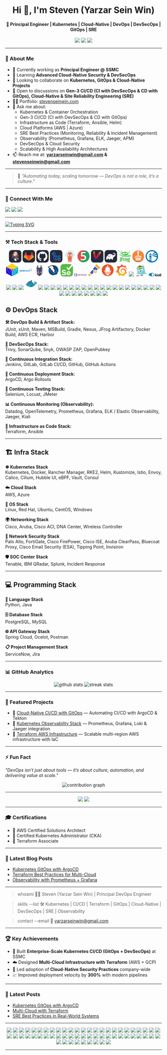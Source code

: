 <h1 align="center">Hi 👋, I'm Steven (Yarzar Sein Win)</h1>
<h4 align="center">🚀 Principal Engineer | Kubernetes | Cloud-Native | DevOps | DevSecOps | GitOps | SRE</h4>

<p align="center">
  <img src="https://komarev.com/ghpvc/?username=yarzarseinwin&label=Profile%20views&color=0e75b6&style=for-the-badge" />
  <img src="https://img.shields.io/badge/Followers-246-blue?style=for-the-badge" />
  <img src="https://img.shields.io/github/stars/yarzarseinwin?style=for-the-badge&color=0e75b6" />
</p>


---

### 🌟 About Me  
- 🔭 Currently working as **Principal Engineer @ SSMC**  
- 🌱 Learning **Advanced Cloud-Native Security & DevSecOps**  
- 👯 Looking to collaborate on **Kubernetes, GitOps & Cloud-Native Projects**  
- 🤝 Open to discussions on **Gen-3 CI/CD (CI with DevSecOps & CD with GitOps), Cloud-Native & Site Reliability Engineering (SRE)**  
- 👨‍💻 Portfolio: [stevenseinwin.com](https://stevenseinwin.com)  
- 💬 Ask me about:  
  - Kubernetes & Container Orchestration  
  - Gen-3 CI/CD (CI with DevSecOps & CD with GitOps)  
  - Infrastructure as Code (Terraform, Ansible, Helm)  
  - Cloud Platforms (AWS | Azure)  
  - SRE Best Practices (Monitoring, Reliability & Incident Management)  
  - Observability (Prometheus, Grafana, ELK, Jaeger, APM)  
  - DevSecOps & Cloud Security  
  - Scalability & High Availability Architectures  
- 📫 Reach me at: **yarzarseinwin@gmail.com & stevenseinwin@gmail.com**  

---


> 🧠 *"Automating today, scaling tomorrow — DevOps is not a role, it’s a culture."*

---
### 🤝 Connect With Me
<p align="left">
<a href="https://linkedin.com/in/yarzar-sein-win-steven-295219104" target="_blank"><img src="https://skillicons.dev/icons?i=linkedin" height="40"/></a>
<a href="https://https://github.com/yarzarseinwin" target="_blank"><img src="https://skillicons.dev/icons?i=github" height="40"/></a>
<a href="https://dev.to/yarzarseinwin" target="_blank"><img src="https://skillicons.dev/icons?i=devto" height="40"/></a>
</p>


---

[![Typing SVG](https://readme-typing-svg.herokuapp.com?font=Fira+Code&size=28&duration=3000&pause=500&color=00F7A5&center=true&vCenter=true&width=1000&lines=Principal+DevOps+Engineer;Kubernetes+%7C+Cloud-Native+%7C+SRE;CI%2FCD+%7C+GitOps+%7C+DevSecOps;Scaling+Infrastructure+%7C+Automating+Everything)](https://git.io/typing-svg)


---

### ⚒️ Tech Stack & Tools
<p align="center">
  <img src="assets/icons/jenkins.svg" width="40"/>
  <img src="assets/icons/gitlab.svg" width="40"/>
  <img src="assets/icons/github.svg" width="40"/>
  <img src="assets/icons/github-actions.svg" width="40"/>
  <img src="assets/icons/argocd.svg" width="40"/>
  <img src="assets/icons/junit.svg" width="40"/>
  <img src="assets/icons/maven.svg" width="40"/>
  <img src="assets/icons/gradle.svg" width="40"/>
  <img src="assets/icons/jfrog.svg" width="40"/>
  <img src="assets/icons/amazon-ecr.svg" width="40"/>
  <img src="assets/icons/harbor.svg" width="40"/>
  <img src="assets/icons/trivy.svg" width="40"/>
  <img src="assets/icons/sonarqube.svg" width="40"/>
  <img src="assets/icons/snyk.svg" width="40"/>
  <img src="assets/icons/owasp-zap.svg" width="40"/>
  <img src="assets/icons/selenium.svg" width="40"/>
  <img src="assets/icons/datadog.svg" width="40"/>
  <img src="assets/icons/opentelemetry.svg" width="40"/>
  <img src="assets/icons/prometheus.svg" width="40"/>
  <img src="assets/icons/grafana.svg" width="40"/>
  <img src="assets/icons/elk.svg" width="40"/>
  <img src="assets/icons/jaeger.svg" width="40"/>
  <img src="assets/icons/kiali.svg" width="40"/>
  <img src="assets/icons/terraform.svg" width="40"/>
  <img src="assets/icons/ansible.svg" width="40"/>
  <img src="assets/icons/kubernetes.svg" width="40"/>
  <img src="assets/icons/docker.svg" width="40"/>
  <img src="assets/icons/rancher-manager.svg" width="40"/>
  <img src="assets/icons/rke2.svg" width="40"/>
  <img src="assets/icons/helm.svg" width="40"/>
  <img src="assets/icons/kustomize.svg" width="40"/>
  <img src="assets/icons/istio.svg" width="40"/>
  <img src="assets/icons/envoy.svg" width="40"/>
  <img src="assets/icons/calico.svg" width="40"/>
  <img src="assets/icons/cilium.svg" width="40"/>
  <img src="assets/icons/hubble-ui.svg" width="40"/>
  <img src="assets/icons/ebpf.svg" width="40"/>
  <img src="assets/icons/vault.svg" width="40"/>
  <img src="assets/icons/consul.svg" width="40"/>
  <img src="assets/icons/aws.svg" width="40"/>
  <img src="assets/icons/azure.svg" width="40"/>
  <img src="assets/icons/linux.svg" width="40"/>
  <img src="assets/icons/redhat.svg" width="40"/>
  <img src="assets/icons/ubuntu.svg" width="40"/>
  <img src="assets/icons/centos.svg" width="40"/>
  <img src="assets/icons/windows.svg" width="40"/>
  <img src="assets/icons/python.svg" width="40"/>
  <img src="assets/icons/java.svg" width="40"/>
  <img src="assets/icons/postgresql.svg" width="40"/>
  <img src="assets/icons/mysql.svg" width="40"/>
  <img src="assets/icons/spring-cloud.svg" width="40"/>
  <img src="assets/icons/ocelot.svg" width="40"/>
  <img src="assets/icons/postman.svg" width="40"/>
  <img src="assets/icons/servicenow.svg" width="40"/>
  <img src="assets/icons/jira.svg" width="40"/>
</p>



## ⚙️ DevOps Stack  

**🛠 DevOps Build & Artifact Stack:**  
JUnit, xUnit, Maven, MSBuild, Gradle, Nexus, JFrog Artifactory, Docker Build, AWS ECR, Harbor  

**🔐 DevSecOps Stack:**  
Trivy, SonarQube, Snyk, OWASP ZAP, OpenPubkey  

**🔄 Continuous Integration Stack:**  
Jenkins, GitLab, GitLab CI/CD, GitHub, GitHub Actions  

**🚀 Continuous Deployment Stack:**  
ArgoCD, Argo Rollouts  

**🧪 Continuous Testing Stack:**  
Selenium, Locust, JMeter  

**📊 Continuous Monitoring (Observability):**  
Datadog, OpenTelemetry, Prometheus, Grafana, ELK / Elastic Observability, Jaeger, Kiali  

**📜 Infrastructure as Code Stack:**  
Terraform, Ansible  

---

## 🏗️ Infra Stack  
**☸️ Kubernetes Stack**  
Kubernetes, Docker, Rancher Manager, RKE2, Helm, Kustomize, Istio, Envoy, Calico, Cilium, Hubble UI, eBPF, Vault, Consul  

**☁️ Cloud Stack**  
AWS, Azure  

**🐧 OS Stack**  
Linux, Red Hat, Ubuntu, CentOS, Windows  

**🌍 Networking Stack**  
Cisco, Aruba, Cisco ACI, DNA Center, Wireless Controller  

**🔐 Network Security Stack**  
Palo Alto, FortiGate, Cisco FirePower, Cisco ISE, Aruba ClearPass, Bluecoat Proxy, Cisco Email Security (ESA), Tipping Point, Invisiron  

**🛡️ SOC Center Stack**  
Tenable, IBM QRadar, Splunk, Incident Response  

---

## 💻 Programming Stack  

**📝 Language Stack**  
Python, Java  

**🗄️ Database Stack**  
PostgreSQL, MySQL  

**🌐 API Gateway Stack**  
Spring Cloud, Ocelot, Postman  

**📋 Project Management Stack**  
ServiceNow, Jira  

---



### 📊 GitHub Analytics
<p align="center">
  <img src="https://github-readme-stats.vercel.app/api?username=yarzarseinwin&show_icons=true&theme=radical" alt="github stats" height="160"/>
  <img src="https://github-readme-streak-stats.herokuapp.com/?user=yarzarseinwin&theme=radical" alt="streak stats" height="160"/>
</p>

---

### 🚀 Featured Projects  
- 🔹 [Cloud-Native CI/CD with GitOps](#) — Automating CI/CD with ArgoCD & Tekton  
- 🔹 [Kubernetes Observability Stack](#) — Prometheus, Grafana, Loki & Jaeger integration  
- 🔹 [Terraform AWS Infrastructure](#) — Scalable multi-region AWS infrastructure with IaC  

---

### ⚡ Fun Fact  
*"DevOps isn’t just about tools — it’s about culture, automation, and delivering value at scale."*  

<p align="center">
  <img src="https://github-readme-activity-graph.vercel.app/graph?username=yarzarseinwin&theme=react-dark&bg_color=0D1117&hide_border=true" alt="contribution graph" />
</p>

---


<p align="center">
  <img src="https://img.shields.io/github/followers/yarzarseinwin?style=for-the-badge" />
  <img src="https://img.shields.io/github/stars/yarzarseinwin?style=for-the-badge" />
</p>

---

### 🎓 Certifications
- 🏅 AWS Certified Solutions Architect  
- 🏅 Certified Kubernetes Administrator (CKA)  
- 🏅 Terraform Associate  

---

### 📝 Latest Blog Posts
<!-- BLOG-POST-LIST:START -->
- [Kubernetes GitOps with ArgoCD](#)
- [Terraform Best Practices for Multi-Cloud](#)
- [Observability with Prometheus + Grafana](#)
<!-- BLOG-POST-LIST:END -->


---


> whoami
👨‍💻 Steven (Yarzar Sein Win) | Principal DevOps Engineer  

> skills --list
🛠️ Kubernetes | CI/CD | Terraform | GitOps | Cloud-Native | DevSecOps | SRE | Observability  

> contact --email
📧 yarzarseinwin@gmail.com  

---

### 🏆 Key Achievements
- 🚀 Built **Enterprise-Scale Kubernetes CI/CD (GitOps + DevSecOps)** at SSMC  
- ☁️ Designed **Multi-Cloud Infrastructure with Terraform** (AWS + GCP)  
- 🔐 Led adoption of **Cloud-Native Security Practices** company-wide  
- 📈 Improved deployment velocity by **300%** with modern pipelines  


---

### 📝 Latest Posts
<!-- BLOG-POST-LIST:START -->
- [Kubernetes GitOps with ArgoCD](#)
- [Multi-Cloud with Terraform](#)
- [SRE Best Practices in Real-World Systems](#)
<!-- BLOG-POST-LIST:END -->

---


<p align="center">
  <!-- DevOps & CI/CD -->
  <img src="https://img.shields.io/badge/Jenkins-D24939?style=for-the-badge&logo=jenkins&logoColor=white" />
  <img src="https://img.shields.io/badge/GitLab-FC6D26?style=for-the-badge&logo=gitlab&logoColor=white" />
  <img src="https://img.shields.io/badge/GitHub-181717?style=for-the-badge&logo=github&logoColor=white" />
  <img src="https://img.shields.io/badge/GitHub_Actions-2088FF?style=for-the-badge&logo=githubactions&logoColor=white" />
  <img src="https://img.shields.io/badge/ArgoCD-FF4F00?style=for-the-badge&logo=argo&logoColor=white" />
  <img src="https://img.shields.io/badge/Argo_Rollouts-FF4F00?style=for-the-badge&logo=argo&logoColor=white" />
  
  <!-- Build & Artifact -->
  <img src="https://img.shields.io/badge/JUnit-25A162?style=for-the-badge&logo=java&logoColor=white" />
  <img src="https://img.shields.io/badge/xUnit-FF0000?style=for-the-badge&logo=xunit&logoColor=white" />
  <img src="https://img.shields.io/badge/Maven-C71A36?style=for-the-badge&logo=apachemaven&logoColor=white" />
  <img src="https://img.shields.io/badge/MSBuild-512BD4?style=for-the-badge&logo=visualstudio&logoColor=white" />
  <img src="https://img.shields.io/badge/Gradle-02303A?style=for-the-badge&logo=gradle&logoColor=white" />
  <img src="https://img.shields.io/badge/Nexus-000000?style=for-the-badge&logo=nexus&logoColor=white" />
  <img src="https://img.shields.io/badge/JFrog_Artifactory-FF6200?style=for-the-badge&logo=jfrog&logoColor=white" />
  <img src="https://img.shields.io/badge/Docker_Build-2496ED?style=for-the-badge&logo=docker&logoColor=white" />
  <img src="https://img.shields.io/badge/AWS_ECR-232F3E?style=for-the-badge&logo=amazonaws&logoColor=white" />
  <img src="https://img.shields.io/badge/Harbor-0C1C2B?style=for-the-badge&logo=harbor&logoColor=white" />

  <!-- DevSecOps -->
  <img src="https://img.shields.io/badge/Trivy-000000?style=for-the-badge&logo=trivy&logoColor=white" />
  <img src="https://img.shields.io/badge/SonarQube-4E9BCD?style=for-the-badge&logo=sonarqube&logoColor=white" />
  <img src="https://img.shields.io/badge/Snyk-6F43E5?style=for-the-badge&logo=snyk&logoColor=white" />
  <img src="https://img.shields.io/badge/OWASP_ZAP-FA5252?style=for-the-badge&logo=owasp&logoColor=white" />
  <img src="https://img.shields.io/badge/OpenPubkey-000000?style=for-the-badge&logo=openpgp&logoColor=white" />

  <!-- Testing -->
  <img src="https://img.shields.io/badge/Selenium-43B02A?style=for-the-badge&logo=selenium&logoColor=white" />
  <img src="https://img.shields.io/badge/Locust-00B6E3?style=for-the-badge&logo=locust&logoColor=white" />
  <img src="https://img.shields.io/badge/JMeter-D00000?style=for-the-badge&logo=jmeter&logoColor=white" />

  <!-- Monitoring / Observability -->
  <img src="https://img.shields.io/badge/Datadog-4300FF?style=for-the-badge&logo=datadog&logoColor=white" />
  <img src="https://img.shields.io/badge/OpenTelemetry-00BFB3?style=for-the-badge&logo=opentelemetry&logoColor=white" />
  <img src="https://img.shields.io/badge/Prometheus-E6522C?style=for-the-badge&logo=prometheus&logoColor=white" />
  <img src="https://img.shields.io/badge/Grafana-F46800?style=for-the-badge&logo=grafana&logoColor=white" />
  <img src="https://img.shields.io/badge/ELK-005571?style=for-the-badge&logo=elastic&logoColor=white" />
  <img src="https://img.shields.io/badge/Jaeger-F96A3C?style=for-the-badge&logo=jaeger&logoColor=white" />
  <img src="https://img.shields.io/badge/Kiali-3F9C35?style=for-the-badge&logo=kiali&logoColor=white" />

  <!-- Kubernetes / Cloud -->
  <img src="https://img.shields.io/badge/Kubernetes-326CE5?style=for-the-badge&logo=kubernetes&logoColor=white" />
  <img src="https://img.shields.io/badge/Docker-2496ED?style=for-the-badge&logo=docker&logoColor=white" />
  <img src="https://img.shields.io/badge/Rancher_Manager-0075C4?style=for-the-badge&logo=rancher&logoColor=white" />
  <img src="https://img.shields.io/badge/RKE2-000000?style=for-the-badge&logo=kubernetes&logoColor=white" />
  <img src="https://img.shields.io/badge/Helm-0F63AF?style=for-the-badge&logo=helm&logoColor=white" />
  <img src="https://img.shields.io/badge/Kustomize-007ACC?style=for-the-badge&logo=kustomize&logoColor=white" />
  <img src="https://img.shields.io/badge/Istio-FF6363?style=for-the-badge&logo=istio&logoColor=white" />
  <img src="https://img.shields.io/badge/Envoy-3B4E76?style=for-the-badge&logo=envoy&logoColor=white" />
  <img src="https://img.shields.io/badge/Calico-326CE5?style=for-the-badge&logo=calico&logoColor=white" />
  <img src="https://img.shields.io/badge/Cilium-2C9AB7?style=for-the-badge&logo=cilium&logoColor=white" />
  <img src="https://img.shields.io/badge/Hubble_UI-000000?style=for-the-badge&logo=hubble&logoColor=white" />
  <img src="https://img.shields.io/badge/eBPF-000000?style=for-the-badge&logo=ebpf&logoColor=white" />
  <img src="https://img.shields.io/badge/Vault-000000?style=for-the-badge&logo=vault&logoColor=white" />
  <img src="https://img.shields.io/badge/Consul-000000?style=for-the-badge&logo=consul&logoColor=white" />

  <!-- OS -->
  <img src="https://img.shields.io/badge/Linux-FCC624?style=for-the-badge&logo=linux&logoColor=white" />
  <img src="https://img.shields.io/badge/RedHat-EE0000?style=for-the-badge&logo=redhat&logoColor=white" />
  <img src="https://img.shields.io/badge/Ubuntu-E95420?style=for-the-badge&logo=ubuntu&logoColor=white" />
  <img src="https://img.shields.io/badge/CentOS-262577?style=for-the-badge&logo=centos&logoColor=white" />
  <img src="https://img.shields.io/badge/Windows-0078D6?style=for-the-badge&logo=windows&logoColor=white" />

  <!-- Programming & Database -->
  <img src="https://img.shields.io/badge/Python-3776AB?style=for-the-badge&logo=python&logoColor=white" />
  <img src="https://img.shields.io/badge/Java-007396?style=for-the-badge&logo=java&logoColor=white" />
  <img src="https://img.shields.io/badge/PostgreSQL-316192?style=for-the-badge&logo=postgresql&logoColor=white" />
  <img src="https://img.shields.io/badge/MySQL-4479A1?style=for-the-badge&logo=mysql&logoColor=white" />

  <!-- API & Project Management -->
  <img src="https://img.shields.io/badge/Spring_Cloud-6DB33F?style=for-the-badge&logo=spring&logoColor=white" />
  <img src="https://img.shields.io/badge/Ocelot-000000?style=for-the-badge&logo=ocelot&logoColor=white" />
  <img src="https://img.shields.io/badge/Postman-FF6C37?style=for-the-badge&logo=postman&logoColor=white" />
  <img src="https://img.shields.io/badge/ServiceNow-2E9AFE?style=for-the-badge&logo=servicenow&logoColor=white" />
  <img src="https://img.shields.io/badge/Jira-0052CC?style=for-the-badge&logo=jira&logoColor=white" />
</p>



---


